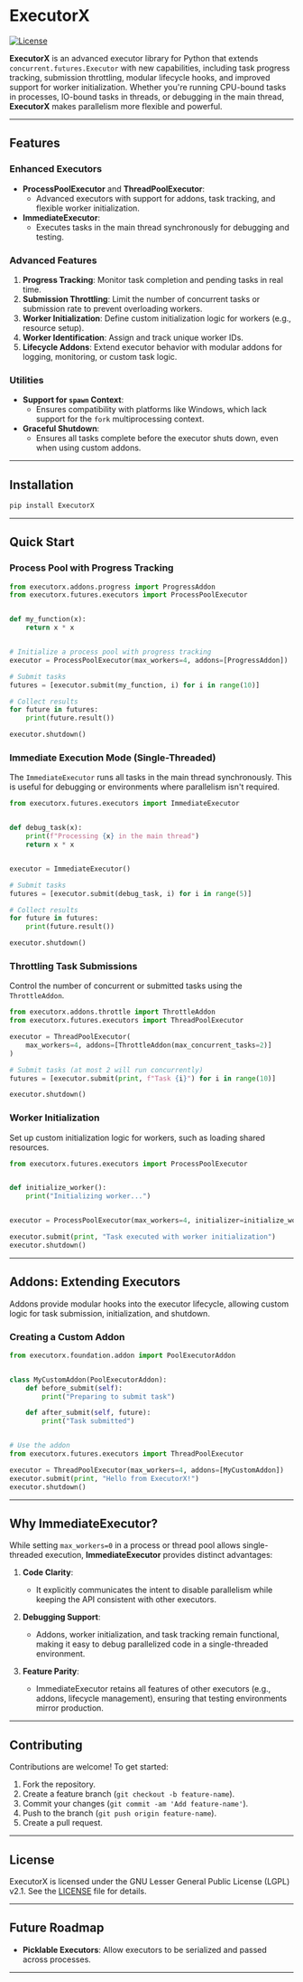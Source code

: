 
# ExecutorX

[![License](https://img.shields.io/badge/License-LGPLv2.1-blue.svg)](LICENSE)

**ExecutorX** is an advanced executor library for Python that extends `concurrent.futures.Executor` with new capabilities, including task progress tracking, submission throttling, modular lifecycle hooks, and improved support for worker initialization. Whether you're running CPU-bound tasks in processes, IO-bound tasks in threads, or debugging in the main thread, **ExecutorX** makes parallelism more flexible and powerful.

---

## Features

### Enhanced Executors
- **ProcessPoolExecutor** and **ThreadPoolExecutor**:
  - Advanced executors with support for addons, task tracking, and flexible worker initialization.
- **ImmediateExecutor**:
  - Executes tasks in the main thread synchronously for debugging and testing.

### Advanced Features
1. **Progress Tracking**: Monitor task completion and pending tasks in real time.
2. **Submission Throttling**: Limit the number of concurrent tasks or submission rate to prevent overloading workers.
3. **Worker Initialization**: Define custom initialization logic for workers (e.g., resource setup).
4. **Worker Identification**: Assign and track unique worker IDs.
5. **Lifecycle Addons**: Extend executor behavior with modular addons for logging, monitoring, or custom task logic.

### Utilities
- **Support for `spawn` Context**:
  - Ensures compatibility with platforms like Windows, which lack support for the `fork` multiprocessing context.
- **Graceful Shutdown**:
  - Ensures all tasks complete before the executor shuts down, even when using custom addons.

---

## Installation

```bash
pip install ExecutorX
```

---

## Quick Start

### Process Pool with Progress Tracking

```python
from executorx.addons.progress import ProgressAddon
from executorx.futures.executors import ProcessPoolExecutor


def my_function(x):
    return x * x


# Initialize a process pool with progress tracking
executor = ProcessPoolExecutor(max_workers=4, addons=[ProgressAddon])

# Submit tasks
futures = [executor.submit(my_function, i) for i in range(10)]

# Collect results
for future in futures:
    print(future.result())

executor.shutdown()
```

### Immediate Execution Mode (Single-Threaded)

The `ImmediateExecutor` runs all tasks in the main thread synchronously. This is useful for debugging or environments where parallelism isn't required.

```python
from executorx.futures.executors import ImmediateExecutor


def debug_task(x):
    print(f"Processing {x} in the main thread")
    return x * x


executor = ImmediateExecutor()

# Submit tasks
futures = [executor.submit(debug_task, i) for i in range(5)]

# Collect results
for future in futures:
    print(future.result())

executor.shutdown()
```

### Throttling Task Submissions

Control the number of concurrent or submitted tasks using the `ThrottleAddon`.

```python
from executorx.addons.throttle import ThrottleAddon
from executorx.futures.executors import ThreadPoolExecutor

executor = ThreadPoolExecutor(
    max_workers=4, addons=[ThrottleAddon(max_concurrent_tasks=2)]
)

# Submit tasks (at most 2 will run concurrently)
futures = [executor.submit(print, f"Task {i}") for i in range(10)]

executor.shutdown()
```

### Worker Initialization

Set up custom initialization logic for workers, such as loading shared resources.

```python
from executorx.futures.executors import ProcessPoolExecutor


def initialize_worker():
    print("Initializing worker...")


executor = ProcessPoolExecutor(max_workers=4, initializer=initialize_worker)

executor.submit(print, "Task executed with worker initialization")
executor.shutdown()
```

---

## Addons: Extending Executors

Addons provide modular hooks into the executor lifecycle, allowing custom logic for task submission, initialization, and shutdown.

### Creating a Custom Addon

```python
from executorx.foundation.addon import PoolExecutorAddon


class MyCustomAddon(PoolExecutorAddon):
    def before_submit(self):
        print("Preparing to submit task")

    def after_submit(self, future):
        print("Task submitted")


# Use the addon
from executorx.futures.executors import ThreadPoolExecutor

executor = ThreadPoolExecutor(max_workers=4, addons=[MyCustomAddon])
executor.submit(print, "Hello from ExecutorX!")
executor.shutdown()
```

---

## Why ImmediateExecutor?

While setting `max_workers=0` in a process or thread pool allows single-threaded execution, **ImmediateExecutor** provides distinct advantages:

1. **Code Clarity**:
   - It explicitly communicates the intent to disable parallelism while keeping the API consistent with other executors.

2. **Debugging Support**:
   - Addons, worker initialization, and task tracking remain functional, making it easy to debug parallelized code in a single-threaded environment.

3. **Feature Parity**:
   - ImmediateExecutor retains all features of other executors (e.g., addons, lifecycle management), ensuring that testing environments mirror production.

---

## Contributing

Contributions are welcome! To get started:

1. Fork the repository.
2. Create a feature branch (`git checkout -b feature-name`).
3. Commit your changes (`git commit -am 'Add feature-name'`).
4. Push to the branch (`git push origin feature-name`).
5. Create a pull request.

---

## License

ExecutorX is licensed under the GNU Lesser General Public License (LGPL) v2.1. See the [LICENSE](LICENSE) file for details.

---

## Future Roadmap

- **Picklable Executors**: Allow executors to be serialized and passed across processes.

---
